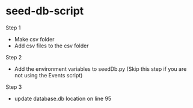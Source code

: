 # seed-db-script

Step 1
- Make csv folder
- Add csv files to the csv folder

Step 2
- Add the environment variables to seedDb.py (Skip this step if you are not using the Events script)

Step 3
- update database.db location on line 95
